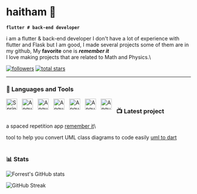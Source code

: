 # haitham 👋

**`flutter # back-end developer`**

i am a flutter & back-end developer
I don't have a lot of experience with flutter and Flask but I am good, I made several projects some of them are in my github, My **favorite** one is **_remember it_**\
I love making projects that are related to Math and Physics.\

 <p align="left">
      <a href="https://github.com/ElmekaouiHaitham?tab=followers">
         <img alt="followers" title="Follow me on Github" src="https://custom-icon-badges.demolab.com/github/followers/ElmekaouiHaitham?color=236ad3&labelColor=1155ba&style=for-the-badge&logo=person-add&label=Follow&logoColor=white"/></a>
      <a href="https://github.com/ElmekaouiHaitham?tab=repositories&sort=stargazers">
         <img alt="total stars" title="Total stars on GitHub" src="https://custom-icon-badges.demolab.com/github/stars/ElmekaouiHaitham?color=55960c&style=for-the-badge&labelColor=488207&logo=star"/></a>
   </p>

---

### 🧰 Languages and Tools

<img align="left" alt="Spring" width="30px" style="padding-right:10px;" src="https://cdn.jsdelivr.net/gh/devicons/devicon/icons/flutter/flutter-original.svg" />

<img align="left" alt="Angular" width="30px" style="padding-right:10px;" src="https://cdn.jsdelivr.net/gh/devicons/devicon/icons/cplusplus/cplusplus-original.svg" />

<img align="left" alt="Angular" width="30px" style="padding-right:10px;" src="https://cdn.jsdelivr.net/gh/devicons/devicon/icons/firebase/firebase-plain-wordmark.svg" />
<img align="left" alt="Angular" width="30px" style="padding-right:10px;" src="https://cdn.jsdelivr.net/gh/devicons/devicon/icons/mysql/mysql-original.svg" />

<img align="left" alt="Angular" width="30px" style="padding-right:10px;" style="padding-right:10px;" src="https://cdn.jsdelivr.net/gh/devicons/devicon/icons/flask/flask-original-wordmark.svg" />

<img align="left" alt="Angular" width="30px" style="padding-right:10px;" style="padding-right:10px;" src="https://cdn.jsdelivr.net/gh/devicons/devicon/icons/arduino/arduino-original.svg" />

<img align="left" alt="Angular" width="30px" style="padding-right:10px;" style="padding-right:10px;" src="https://cdn.jsdelivr.net/gh/devicons/devicon/icons/dart/dart-original.svg" />

#

### 📺 Latest project

a spaced repetition app [remember it](https://rememberit-haitham.web.app/)\

tool to help you convert UML class diagrams to code easily [uml to dart ](https://umltodart.web.app/)

#

### 📊 Stats

![Forrest's GitHub stats](https://github-readme-stats.vercel.app/api?username=ElmekaouiHaitham&show_icons=true&theme=gruvbox)

![GitHub Streak](https://streak-stats.demolab.com?user=ElmekaouiHaitham&theme=gruvbox&border_radius=4.5)

#
